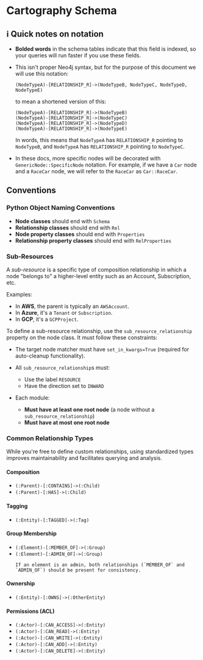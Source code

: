 # Cartography Schema

## ℹ️ Quick notes on notation
- **Bolded words** in the schema tables indicate that this field is indexed, so your queries will run faster if you use these fields.

- This isn't proper Neo4j syntax, but for the purpose of this document we will use this notation:

	```
	(NodeTypeA)-[RELATIONSHIP_R]->(NodeTypeB, NodeTypeC, NodeTypeD, NodeTypeE)
	```

	to mean a shortened version of this:

	```
	(NodeTypeA)-[RELATIONSHIP_R]->(NodeTypeB)
	(NodeTypeA)-[RELATIONSHIP_R]->(NodeTypeC)
	(NodeTypeA)-[RELATIONSHIP_R]->(NodeTypeD)
	(NodeTypeA)-[RELATIONSHIP_R]->(NodeTypeE)
	```

	In words, this means that `NodeTypeA` has `RELATIONSHIP_R` pointing to `NodeTypeB`, and `NodeTypeA` has `RELATIONSHIP_R` pointing to `NodeTypeC`.

- In these docs, more specific nodes will be decorated with `GenericNode::SpecificNode` notation. For example, if we have a `Car` node and a `RaceCar` node, we will refer to the `RaceCar` as `Car::RaceCar`.

## Conventions

### Python Object Naming Conventions

* **Node classes** should end with `Schema`
* **Relationship classes** should end with `Rel`
* **Node property classes** should end with `Properties`
* **Relationship property classes** should end with `RelProperties`

### Sub-Resources

A *sub-resource* is a specific type of composition relationship in which a node "belongs to" a higher-level entity such as an Account, Subscription, etc.

Examples:

* In **AWS**, the parent is typically an `AWSAccount`.
* In **Azure**, it's a `Tenant` or `Subscription`.
* In **GCP**, it's a `GCPProject`.

To define a sub-resource relationship, use the `sub_resource_relationship` property on the node class. It must follow these constraints:

* The target node matcher must have `set_in_kwargs=True` (required for auto-cleanup functionality).
* All `sub_resource_relationship`s must:

  * Use the label `RESOURCE`
  * Have the direction set to `INWARD`
* Each module:

  * **Must have at least one root node** (a node without a `sub_resource_relationship`)
  * **Must have at most one root node**

### Common Relationship Types

While you're free to define custom relationships, using standardized types improves maintainability and facilitates querying and analysis.

#### Composition

* `(:Parent)-[:CONTAINS]->(:Child)`
* `(:Parent)-[:HAS]->(:Child)`

#### Tagging

* `(:Entity)-[:TAGGED]->(:Tag)`

#### Group Membership

* `(:Element)-[:MEMBER_OF]->(:Group)`
* `(:Element)-[:ADMIN_OF]->(:Group)`
    ```{note}
    If an element is an admin, both relationships (`MEMBER_OF` and `ADMIN_OF`) should be present for consistency.
    ```

#### Ownership

* `(:Entity)-[:OWNS]->(:OtherEntity)`

#### Permissions (ACL)

* `(:Actor)-[:CAN_ACCESS]->(:Entity)`
* `(:Actor)-[:CAN_READ]->(:Entity)`
* `(:Actor)-[:CAN_WRITE]->(:Entity)`
* `(:Actor)-[:CAN_ADD]->(:Entity)`
* `(:Actor)-[:CAN_DELETE]->(:Entity)`


```{include} ../modules/_cartography-metadata/schema.md
```

```{include} ../modules/anthropic/schema.md
```

```{include} ../modules/aws/schema.md
```

```{include} ../modules/azure/schema.md
```

```{include} ../modules/bigfix/schema.md
```

```{include} ../modules/cloudflare/schema.md
```

```{include} ../modules/crowdstrike/schema.md
```

```{include} ../modules/cve/schema.md
```

```{include} ../modules/digitalocean/schema.md
```

```{include} ../modules/duo/schema.md
```

```{include} ../modules/entra/schema.md
```

```{include} ../modules/gcp/schema.md
```

```{include} ../modules/github/schema.md
```

```{include} ../modules/gsuite/schema.md
```

```{include} ../modules/jamf/schema.md
```

```{include} ../modules/kandji/schema.md
```

```{include} ../modules/kubernetes/schema.md
```

```{include} ../modules/lastpass/schema.md
```

```{include} ../modules/oci/schema.md
```

```{include} ../modules/okta/schema.md
```

```{include} ../modules/openai/schema.md
```

```{include} ../modules/pagerduty/schema.md
```

```{include} ../modules/semgrep/schema.md
```

```{include} ../modules/snipeit/schema.md
```

```{include} ../modules/tailscale/schema.md
```
